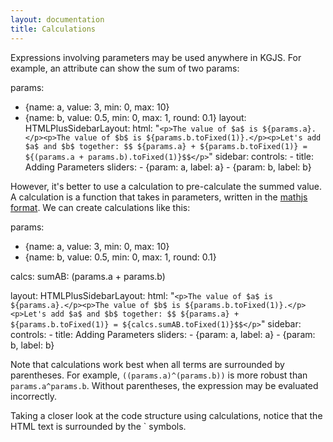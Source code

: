 ```yaml
---
layout: documentation
title: Calculations
---
```


Expressions involving parameters may be used anywhere in KGJS. For example, an attribute can show the sum of two params: 

<div width="800" height="320" class="codePreview">

params:
- {name: a, value: 3, min: 0, max: 10}
- {name: b, value: 0.5, min: 0, max: 1, round: 0.1}
layout:
  HTMLPlusSidebarLayout:
    html: "`<p>The value of $a$ is ${params.a}.</p><p>The value of $b$ is ${params.b.toFixed(1)}.</p><p>Let's add $a$ and $b$ together: $$ ${params.a} + ${params.b.toFixed(1)} = ${(params.a + params.b).toFixed(1)}$$</p>`"
    sidebar:
      controls:
      - title: Adding Parameters
        sliders:
        - {param: a, label: a}
        - {param: b, label: b}

</div>

However, it's better to use a calculation to pre-calculate the summed value. A calculation is a function that takes in parameters, written in the [mathjs format](https://mathjs.org). We can create calculations like this: 

<div width="800" height="320" class="codePreview">
	
params:
- {name: a, value: 3, min: 0, max: 10}
- {name: b, value: 0.5, min: 0, max: 1, round: 0.1}

calcs:
  sumAB: (params.a + params.b)

layout:
  HTMLPlusSidebarLayout:
    html: "`<p>The value of $a$ is ${params.a}.</p><p>The value of $b$ is ${params.b.toFixed(1)}.</p><p>Let's add $a$ and $b$ together: $$ ${params.a} + ${params.b.toFixed(1)} = ${calcs.sumAB.toFixed(1)}$$</p>`"
    sidebar:
      controls:
      - title: Adding Parameters
        sliders:
        - {param: a, label: a}
        - {param: b, label: b}

</div>

Note that calculations work best when all terms are surrounded by parentheses. For example, `((params.a)^(params.b))` is more robust than `params.a^params.b`. Without parentheses, the expression may be evaluated incorrectly. 

Taking a closer look at the code structure using calculations, notice that the HTML text is surrounded by the \` symbols.



